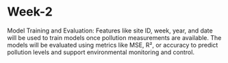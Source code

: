 # Week-2
Model Training and Evaluation:
Features like site ID, week, year, and date will be used to train models once pollution measurements are available. The models will be evaluated using metrics like MSE, R², or accuracy to predict pollution levels and support environmental monitoring and control.
